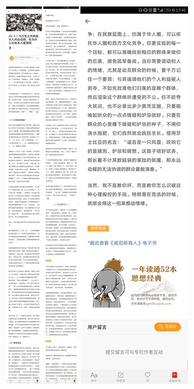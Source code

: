 ![](../../images/2017年08月/XY08251.jpg)
![](../../images/2017年08月/XY08252.jpg)
![](../../images/2017年08月/XY08253.jpg)
